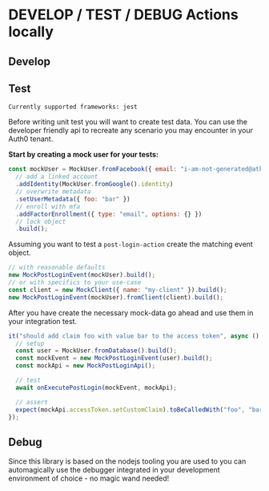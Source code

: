 # DEVELOP / TEST / DEBUG Actions locally

## Develop

## Test

```
Currently supported frameworks: jest
```

Before writing unit test you will want to create test data. You can use the developer friendly api to recreate any scenario you may encounter in your Auth0 tenant.

**Start by creating a mock user for your tests:**

```javascript
const mockUser = MockUser.fromFacebook({ email: "i-am-not-generated@atko.email" })
  // add a linked account
  .addIdentity(MockUser.fromGoogle().identity)
  // overwrite metadata
  .setUserMetadata({ foo: "bar" })
  // enroll with mfa
  .addFactorEnrollment({ type: "email", options: {} })
  // lock object
  .build();
```

Assuming you want to test a `post-login-action` create the matching event object.

```javascript
// with reasonable defaults
new MockPostLoginEvent(mockUser).build();
// or with specifics to your use-case
const client = new MockClient({ name: "my-client" }).build();
new MockPostLoginEvent(mockUser).fromClient(client).build();
```

After you have create the necessary mock-data go ahead and use them in your integration test.

```javascript
it("should add claim foo with value bar to the access token", async () => {
  // setup
  const user = MockUser.fromDatabase().build();
  const mockEvent = new MockPostLoginEvent(user).build();
  const mockApi = new MockPostLoginApi();

  // test
  await onExecutePostLogin(mockEvent, mockApi);

  // assert
  expect(mockApi.accessToken.setCustomClaim).toBeCalledWith("foo", "bar");
});
```

## Debug

Since this library is based on the nodejs tooling you are used to you can automagically use the debugger integrated in your development environment of choice - no magic wand needed!
